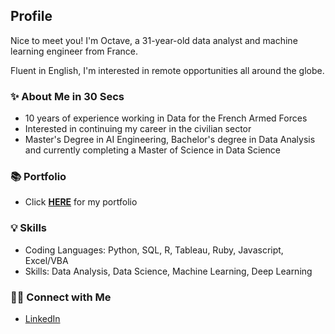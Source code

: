 ## Profile

Nice to meet you! I'm Octave, a 31-year-old data analyst and machine learning engineer from France.

Fluent in English, I'm interested in remote opportunities all around the globe.

### ✨ About Me in 30 Secs
- 10 years of experience working in Data for the French Armed Forces
- Interested in continuing my career in the civilian sector
- Master's Degree in AI Engineering, Bachelor's degree in Data Analysis and currently completing a Master of Science in Data Science

### 📚 Portfolio
- Click **[HERE](https://github.com/Faskill/Portfolio/blob/main/README.md)** for my portfolio

### 💡 Skills
- Coding Languages: Python, SQL, R, Tableau, Ruby, Javascript, Excel/VBA 
- Skills: Data Analysis, Data Science, Machine Learning, Deep Learning

### 🙌🏻 Connect with Me
- [LinkedIn](https://www.linkedin.com/in/octave-antoni/)
